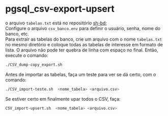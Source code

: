 # pgsql_csv-export-upsert
o arquivo `tabelas.txt` está no repositório [sh-bd](https://github.com/elppans/sh-bd);  
Configure o arquivo `csv_banco.env` para definir o usuário, senha, nome do banco, etc.  
Para extrair as tabelas do banco, crie um arquivo com o nome `tabelas.txt` no mesmo diretório e coloque todas as tabelas de interesse em formato de lista. O arquivo não pode ter quebra de linha com espaço no final. Então, execute o comando:

```bash
./CSV_dump-copy_export.sh
```

Antes de importar as tabelas, faça um teste para ver se dá certo, com o comando:

```bash
./CSV_import-teste.sh  <nome_tabela> <arquivo.csv>
```

Se estiver certo em finalmente upar todos o CSV, faça:

```bash
CSV_import-upsert.sh  <nome_tabela> <arquivo.csv>
```
